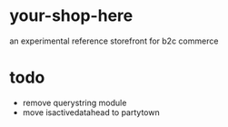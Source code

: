 # your-shop-here
an experimental reference storefront for b2c commerce 

# todo
- remove querystring module
- move isactivedatahead to partytown